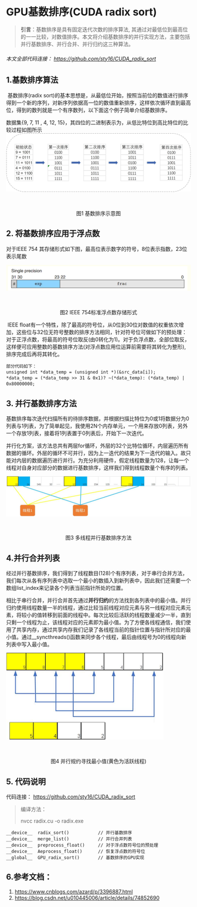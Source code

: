 # GPU基数排序(CUDA radix sort)

>**引言**：基数排序是具有固定迭代次数的排序算法,  其通过对最低位到最高位的一一比较，对数值排序。本文将介绍基数排序的并行实现方法，主要包括并行基数排序、并行合并、并行归约这三种算法。

###### 本文全部代码连接： https://github.com/sty16/CUDA_radix_sort 

## 1.基数排序算法

​        基数排序(radix sort)的基本思想是，从最低位开始，按照当前位的数值进行排序得到一个新的序列，对新序列依据高一位的数值重新排序，这样依次循环直到最高位，得到的数列就是一个有序数列，以下面这个例子简单介绍基数排序。

数据集{9, 7,  11 , 4,  12,  15}，其四位的二进制表示为，从低比特位到高比特位的比较过程如图所示
![radix](./picture/radix.jpg)

​                                                                          <center>图1 基数排序示意图</center>

## 2. 将基数排序应用于浮点数

对于IEEE 754 其存储形式如下图，最高位表示数字的符号，8位表示指数，23位表示尾数

![single_float](./picture/single_float.png)

​                                                                     <center>  图2 IEEE 754标准浮点数存储形式</center>

​       IEEE float有一个特性，除了最高的符号位，从0位到30位对数值的权重依次增加，这些位与32位无符号整数的排序方法相同，针对符号位可做如下的预处理：对于正浮点数，将最高的符号位取反(由0转化为1)。对于负浮点数，全部位取反，这样便可应用整数的基数排序方法(对浮点数应用位运算前需要将其转化为整形), 排序完成后再将其转化。

```
部分代码如下：
unsigned int *data_temp = (unsigned int *)(&src_data[i]);    
*data_temp = (*data_temp >> 31 & 0x1)? ~(*data_temp): (*data_temp) | 0x80000000; 
```

## 3. 并行基数排序方法

​        基数排序每次迭代扫描所有的待排序数据，并根据扫描比特位为0或1将数据分为0列表与1列表，为了简单起见，我使用2N个内存单元，一个用来存放0列表，另外一个存放1列表，接着将1列表置于0列表后，开始下一次迭代。

​        并行化方案，该方法总共有两层for循环，外层的32个比特位循环，内层遍历所有数据的循环。外层的循环不可并行，因为上一迭代的结果为下一迭代的输入。故只能对内层的数据遍历进行并行。为充分利用硬件，假定线程数量为128，让每一个线程对自身对应部分的数据进行基数排序，这样我们得到线程数量个有序的列表。

![parallel_radix](./picture/parallel_radix.jpg)

​                                                                  <center>图3 多线程并行基数排序方法</center>

## 4.并行合并列表

​        经过并行基数排序，我们得到了线程数目(128)个有序列表，对于串行合并方法，我们每次从各有序列表中选取一个最小的数插入到新列表中，因此我们还需要一个数组list_index来记录各个列表当前指针所处的位置。

​        相比于串行合并，并行合并首先通过**并行归约**的方法找到各列表中的最小值。并行归约使用线程数量一半的线程，通过比较当前线程对应元素与另一线程对应元素元素，将较小的值转移到前面的线程中。每次比较后活跃的线程数量减少一半，直到只剩一个线程为止，该线程对应的元素即为最小值。为了方便各线程通信，我们使用了共享内存，通过共享内存我们记录了各线程当前的指针位置与指针所对应的最小值。通过__syncthreads()函数来同步各个线程，最后由线程号为0的线程向新列表中写入最小值。

<img src="./picture/parallel.jpg" alt="parallel" style="zoom: 67%;" />

​                                                                <center>图4 并行规约寻找最小值(黄色为活跃线程)</center>

## 5. 代码说明

代码连接： https://github.com/sty16/CUDA_radix_sort 

>编译方法：
>
>nvcc  radix.cu  -o  radix.exe
```
__device__  radix_sort()           // 并行基数排序
__device__  merge_list()           // 并行合并列表
__device__  preprocess_float()     // 对于浮点数符号位的预处理
__device__  Aeprocess_float()      // 恢复浮点数的符号位
__global__  GPU_radix_sort()       // 基数排序的GPU实现
```
## 6.参考文档：

1. https://www.cnblogs.com/azard/p/3396887.html
2. https://blog.csdn.net/u010445006/article/details/74852690